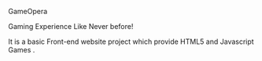GameOpera

Gaming Experience Like Never before!

It is a basic Front-end website project which provide HTML5 and Javascript Games .
